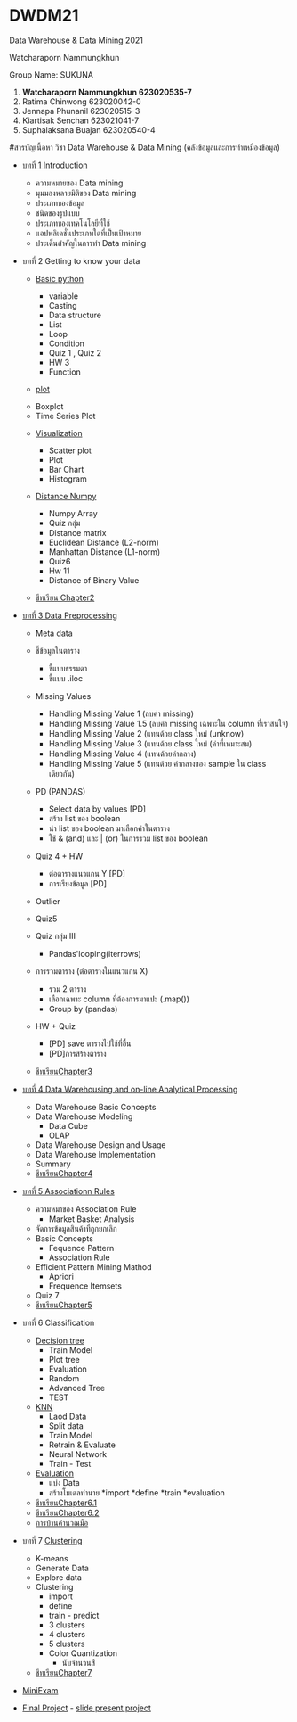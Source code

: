 # DWDM21

Data Warehouse &amp; Data Mining 2021

Watcharaporn Nammungkhun 

Group Name: SUKUNA

1. **Watcharaporn Nammungkhun 623020535-7**
2. Ratima Chinwong 623020042-0
3. Jennapa Phunanil 623020515-3
4. Kiartisak Senchan 623021041-7
5. Suphalaksana Buajan 623020540-4


#สารบัญเนื้อหา
วิชา Data Warehouse & Data Mining (คลังข้อมูลและการทำเหมืองข้อมูล)



* [บทที่ 1 Introduction](https://github.com/pondbaahh/DWDM21/blob/main/Chapter_1.ipynb)
  - ความหมายของ Data mining
  - มุมมองหลายมิติของ Data mining
  - ประเภทของข้อมูล
  - ชนิดของรูปแบบ
  - ประเภทของเทคโนโลยีที่ใช้
  - แอปพลิเคชั่นประเภทใดที่เป็นเป้าหมาย
  - ประเด็นสำคัญในการทำ Data mining

* บทที่ 2 Getting to know your data 
  * [Basic python](https://github.com/pondbaahh/DWDM21/blob/main/Data101(Chapter2).ipynb)
    - variable
    - Casting
    - Data structure
    - List
    - Loop
    - Condition
    - Quiz 1 , Quiz 2
    - HW 3
    - Function
    
   * [plot](https://github.com/pondbaahh/DWDM21/blob/main/Data102.ipynb)
   - Boxplot
   - Time Series Plot

  * [Visualization](https://github.com/pondbaahh/DWDM21/blob/main/Visualization.ipynb)
     - Scatter plot
     - Plot
     - Bar Chart
     - Histogram
   
  * [Distance Numpy](https://github.com/pondbaahh/DWDM21/blob/main/Distance_Numpy.ipynb)
     - Numpy Array
     - Quiz กลุ่ม
     - Distance matrix
     - Euclidean Distance (L2-norm)
     - Manhattan Distance (L1-norm)
     - Quiz6
     - Hw 11
     - Distance of Binary Value
  * [ชีทเรียน Chapter2](https://github.com/pondbaahh/DWDM21/blob/main/Chapter2.ipynb)


* [บทที่ 3 Data Preprocessing](https://github.com/pondbaahh/DWDM21/blob/main/Data_Preprocessing(Chapter_3).ipynb)
  * Meta data
  * ชี้ข้อมูลในตาราง
    - ชี้แบบธรรมดา
    - ชี้แบบ .iloc

  * Missing Values
    - Handling Missing Value 1 (ลบค่า missing)
    - Handling Missing Value 1.5 (ลบค่า missing เฉพาะใน column ที่เราสนใจ)
    - Handling Missing Value 2 (แทนด้วย class ใหม่ (unknow)
    - Handling Missing Value 3 (แทนด้วย class ใหม่ (ค่าที่เหมาะสม)
    - Handling Missing Value 4 (แทนด้วยค่ากลาง)
    - Handling Missing Value 5 (แทนด้วย ค่ากลางของ sample ใน class เดียวกัน)
  * PD (PANDAS)
    - Select data by values [PD]
    - สร้าง list ของ boolean
    - นำ list ของ boolean มาเลือกค่าในตาราง
    - ใช้ & (and) และ | (or) ในการรวม list ของ boolean
  * Quiz 4 + HW
    - ต่อตารางแนวแกน Y [PD]
    - การเรียงข้อมูล [PD]
  * Outlier
  * Quiz5
  * Quiz กลุ่ม III
    - Pandas'looping(iterrows)
  * การรวมตาราง (ต่อตารางในแนวแกน X)
    - รวม 2 ตาราง
    - เลือกเฉพาะ column ที่ต้องการมาแปะ (.map())
    - Group by (pandas)
  * HW + Quiz
    - [PD] save ตารางไปใช้ที่อื่น
    - [PD]การสร้างตาราง
  * [ชีทเรียนChapter3](https://github.com/pondbaahh/DWDM21/blob/main/03Preprocessing.pdf)



* [บทที่ 4 Data Warehousing and on-line Analytical Processing](https://github.com/pondbaahh/DWDM21/blob/main/Chapter%204.pdf)
  * Data Warehouse Basic Concepts
  * Data Warehouse Modeling
     - Data Cube
     - OLAP
  * Data Warehouse Design and Usage
  * Data Warehouse Implementation
  * Summary
  * [ชีทเรียนChapter4](https://github.com/pondbaahh/DWDM21/blob/main/Chapter%204.pdf)



* [บทที่ 5 Associationn Rules](https://github.com/pondbaahh/DWDM21/blob/main/Chapter6_Association_Rules.ipynb)
  * ความหมาของ Association Rule
      - Market Basket Analysis
  * จัดการข้อมูลสินค้าที่ถูกยกเลิก
  * Basic Concepts
      - Fequence Pattern
      - Association Rule
  * Efficient Pattern Mining Mathod
      - Apriori
      - Frequence Itemsets
  * Quiz 7
  * [ชีทเรียนChapter5](https://github.com/pondbaahh/DWDM21/blob/main/Chapter%206.pdf)
 
 
 
* บทที่ 6 Classification
  * [Decision tree](https://github.com/pondbaahh/DWDM21/blob/main/Chapter7_Classification(Decision_Tree).ipynb)
    - Train Model
    - Plot tree
    - Evaluation
    - Random
    - Advanced Tree
    - TEST
  * [KNN](https://github.com/pondbaahh/DWDM21/blob/main/Chapter7_Classification_(KNN_NN).ipynb)
    - Laod Data
    - Split data
    - Train Model
    - Retrain & Evaluate
    - Neural Network
    - Train - Test
  * [Evaluation](https://github.com/pondbaahh/DWDM21/blob/main/Chapter7_Classification(Evalution).ipynb)
    - แบ่ง Data
    - สร้างโมเดลทำนาย
       *import
       *define
       *train
       *evaluation
  * [ชีทเรียนChapter6.1](https://github.com/pondbaahh/DWDM21/blob/main/Chapter%208.pdf)
  * [ชีทเรียนChapter6.2](https://github.com/pondbaahh/DWDM21/blob/main/Chap7%20Neural%20Network%20%26%20Confusion%20Matrix.pdf)
  * [การบ้านคำนวณมือ](https://github.com/pondbaahh/DWDM21/blob/main/%E0%B8%81%E0%B8%B2%E0%B8%A3%E0%B8%9A%E0%B9%89%E0%B8%B2%E0%B8%99%20chapter8.pdf)


* บทที่ 7 [Clustering](https://github.com/pondbaahh/DWDM21/blob/main/Chap8_Clustering.ipynb)
   * K-means
   * Generate Data
   * Explore data
   * Clustering
      - import
      - define
      - train - predict
      - 3 clusters
      - 4 clusters
      - 5 clusters
      - Color Quantization
          * นับจำนวนสี
  * [ชีทเรียนChapter7](https://github.com/pondbaahh/DWDM21/blob/main/10ClusBasic.pdf)
 


* [MiniExam](https://github.com/pondbaahh/DWDM21/blob/main/MiniExam.ipynb)

* [Final Project](https://github.com/pondbaahh/DWDM21/blob/main/Project_SUKUNA.ipynb)
      - [slide present project](https://github.com/pondbaahh/DWDM21/blob/main/Project.pdf)
  




